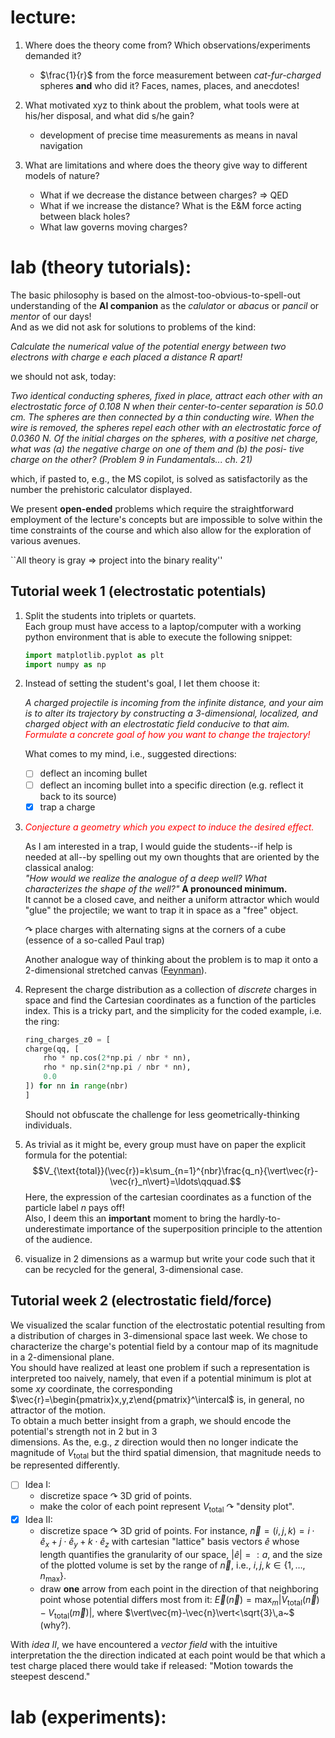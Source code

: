 # lecture:
1) Where does the theory come from? Which observations/experiments demanded it?  
    - $\frac{1}{r}$ from the force measurement between _cat-fur-charged_ spheres __and__ who did it? Faces, names, places, and anecdotes!

2) What motivated xyz to think about the problem, what tools were at his/her disposal, and what did s/he gain?  
    - development of precise time measurements as means in naval navigation 

3) What are limitations and where does the theory give way to different models of nature?  
    - What if we decrease the distance between charges? $\Rightarrow$ QED
    - What if we increase the distance? What is the E&M force acting between black holes?
    - What law governs moving charges?

# lab (theory tutorials):
The basic philosophy is based on the almost-too-obvious-to-spell-out understanding of the __AI companion__
as the _calulator_ or _abacus_ or _pancil_ or _mentor_ of our days!  
And as we did not ask for solutions to problems of the kind:

_Calculate the numerical value of the potential energy between two electrons with charge e each placed a distance R apart!_
  
we should not ask, today:

_Two identical conducting spheres, fixed in
place, attract each other with an electrostatic force of 0.108 N when
their center-to-center separation is 50.0 cm. The spheres are then
connected by a thin conducting wire. When the wire is removed,
the spheres repel each other with an electrostatic force of 0.0360 N.
Of the initial charges on the spheres, with a positive net charge,
what was (a) the negative charge on one of them and (b) the posi-
tive charge on the other? (Problem 9 in Fundamentals... ch. 21)_
  
which, if pasted to, e.g., the MS copilot, is solved as satisfactorily
as the number the prehistoric calculator displayed.  

We present __open-ended__ problems which require the straightforward employment of the lecture's
concepts but are impossible to solve within the time constraints of the course and which also allow for the
exploration of various avenues.

``All theory is gray $\Rightarrow$ project into the binary reality''  

## Tutorial week 1 (electrostatic potentials)

1. Split the students into triplets or quartets.  
    Each group must have access to a laptop/computer with a working python environment that is able to execute the following snippet:  
    ```python
    import matplotlib.pyplot as plt
    import numpy as np
    ```


1. Instead of setting the student's goal, I let them choose it:  

    _A charged projectile is incoming from the infinite distance, and your aim is to alter its trajectory by constructing a
    3-dimensional, localized, and charged object with an electrostatic field conducive to that aim.
    <font color="red">Formulate a concrete goal of how you want to change the trajectory!</font>_  

    What comes to my mind, i.e., suggested directions:  

    - [ ] deflect an incoming bullet
    - [ ] deflect an incoming bullet into a specific direction (e.g. reflect it back to its source)
    - [x] trap a charge

1. <font color="red">_Conjecture a geometry which you expect to induce the desired effect._</font>
    
    As I am interested in a trap, I would guide the students--if help is needed at all--by spelling out my own thoughts that
    are oriented by the classical analog:  
    _"How would we realize the analogue of a deep well? What characterizes the shape of the well?"_ __A pronounced minimum.__  
    It cannot be a closed cave, and neither a uniform attractor which would "glue" the projectile; we want to trap it in space as
    a "free" object.  

    $\curvearrowright$ place charges with alternating signs at the corners of a cube (essence of a so-called Paul trap)

    Another analogue way of thinking about the problem is to map it onto a 2-dimensional stretched canvas
    ([Feynman](https://www.feynmanlectures.caltech.edu/II_12.html)).

1. Represent the charge distribution as a collection of _discrete_ charges in space and find the Cartesian coordinates
    as a function of the particles index. This is a tricky part, and the simplicity for the coded example, i.e. the ring:
    ```python
    ring_charges_z0 = [
    charge(qq, [
        rho * np.cos(2*np.pi / nbr * nn),
        rho * np.sin(2*np.pi / nbr * nn),
        0.0
    ]) for nn in range(nbr)
    ]
    ```
    Should not obfuscate the challenge for less geometrically-thinking individuals.

1. As trivial as it might be, every group must have on paper the explicit formula for the potential:
    $$V_{\text{total}}(\vec{r})=k\sum_{n=1}^{nbr}\frac{q_n}{\vert\vec{r}-\vec{r}_n\vert}=\ldots\qquad.$$
    Here, the expression of the cartesian coordinates as a function of the particle label $n$ pays off!  
    Also, I deem this an __important__ moment to bring the hardly-to-underestimate importance of the superposition
    principle to the attention of the audience.

1. visualize in 2 dimensions as a warmup but write your code such that it can be recycled for the general, 3-dimensional case.

## Tutorial week 2 (electrostatic field/force)

We visualized the scalar function of the electrostatic potential resulting from a distribution of charges
in 3-dimensional space last week. We chose to characterize the charge's potential field by a contour map of
its magnitude in a 2-dimensional plane.  
You should have realized at least one problem if such a representation is interpreted too naively, namely, that
even if a potential minimum is plot at some $xy$ coordinate, the corresponding 
$\vec{r}=\begin{pmatrix}x,y,z\end{pmatrix}^\intercal$ is, in general, no attractor of the motion.  
To obtain a much better insight from a graph, we should encode the potential's strength not in 2 but in 3  
dimensions. As the, e.g., $z$ direction would then no longer indicate the magnitude of $V_{\text{total}}$ but
the third spatial dimension, that magnitude needs to be represented differently.

- [ ] Idea I: 
    - discretize space $\curvearrowright$ 3D grid of points.
    - make the color of each point represent $V_{\text{total}}$ $\curvearrowright$ "density plot".
- [x] Idea II: 
    - discretize space $\curvearrowright$ 3D grid of points. For instance, 
    $\vec{n}=(i,j,k)=i\cdot\hat{e}_x+j\cdot\hat{e}_y+k\cdot\hat{e}_z$ with cartesian "lattice" basis
    vectors $\hat{e}$ whose length quantifies the granularity of our space, $\vert\hat{e}\vert=:a$, and the
    size of the plotted volume is set by the range of $\vec{n}$, i.e.,
    $i,j,k\in\lbrace 1,\ldots,n_{\text{max}}\rbrace$.
    - draw __one__ arrow from each point in the direction of that neighboring point whose potential differs
    most from it: $\vec{E}(\vec{n})=\max_m\left\vert V_{\text{total}}(\vec{n})-V_{\text{total}}(\vec{m})\right\vert$, where $\vert\vec{m}-\vec{n}\vert<\sqrt{3}\,a~$ (why?).

With _idea II_, we have encountered a _vector field_ with the intuitive interpretation the the direction indicated at
each point would be that which a test charge placed there would take if released: "Motion towards the steepest 
descend."

# lab (experiments):